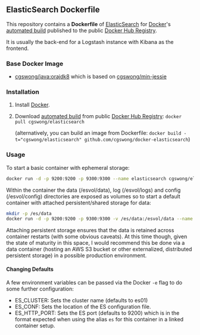 ## ElasticSearch Dockerfile

This repository contains a **Dockerfile** of [ElasticSearch](http://www.elasticsearch.org/) for [Docker](https://www.docker.com/)'s [automated build](https://registry.hub.docker.com/u/cgswong/elasticsearch/) published to the public [Docker Hub Registry](https://registry.hub.docker.com/).

It is usually the back-end for a Logstash instance with Kibana as the frontend.

### Base Docker Image

* [cgswong/java:orajdk8](https://registry.hub.docker.com/u/cgswong/java/) which is based on [cgswong/min-jessie](https://registry.hub.docker.com/u/cgswong/min-jessie/)

### Installation

1. Install [Docker](https://www.docker.com/).

2. Download [automated build](https://registry.hub.docker.com/u/cgswong/elasticsearch/) from public [Docker Hub Registry](https://registry.hub.docker.com/): `docker pull cgswong/elasticsearch`

   (alternatively, you can build an image from Dockerfile: `docker build -t="cgswong/elasticsearch" github.com/cgswong/docker-elasticsearch`)

### Usage
To start a basic container with ephemeral storage:

```sh
docker run -d -p 9200:9200 -p 9300:9300 --name elasticsearch cgswong/elasticsearch
```

Within the container the data (/esvol/data), log (/esvol/logs) and config (/esvol/config) directories are exposed as volumes so to start a default container with attached persistent/shared storage for data:

```sh
mkdir -p /es/data
docker run -d -p 9200:9200 -p 9300:9300 -v /es/data:/esvol/data --name elasticsearch cgswong/elasticsearch
```

Attaching persistent storage ensures that the data is retained across container restarts (with some obvious caveats). At this time though, given the state of maturity in this space, I would recommend this be done via a data container (hosting an AWS S3 bucket or other externalized, distributed persistent storage) in a possible production environment.

#### Changing Defaults
A few environment variables can be passed via the Docker `-e` flag to do some further configuration:

- ES_CLUSTER: Sets the cluster name (defaults to es01)
- ES_CONF: Sets the location of the ES configuration file.
- ES_HTTP_PORT: Sets the ES port (defaults to 9200) which is in the format expected when using the alias `es` for this container in a linked container setup.
